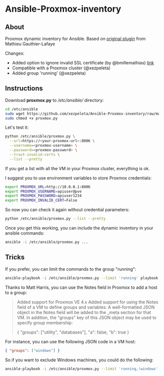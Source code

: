 # Ansible-Proxmox-inventory

## About

Proxmox dynamic inventory for Ansible. Based on [original plugin](https://raw.githubusercontent.com/ansible/ansible/devel/contrib/inventory/proxmox.py) from Mathieu Gauthier-Lafaye

Changes:
- Added option to ignore invalid SSL certificate (by @bmillemathias) [link](https://raw.githubusercontent.com/bmillemathias/ansible/1331d5fe2bd5e79be8a6221517a8fdd1e177baab/contrib/inventory/proxmox.py)
- Compatible with a Proxmox cluster (@xezpeleta)
- Added group 'running' (@xezpeleta)

## Instructions

Download **proxmox.py** to */etc/ansible/* directory:

```sh
cd /etc/ansible
sudo wget https://github.com/xezpeleta/Ansible-Proxmox-inventory/raw/master/proxmox.py
sudo chmod +x proxmox.py
```

Let's test it:

```sh
python /etc/ansible/proxmox.py \
  --url=https://<your-proxmox-url>:8006 \
  --username=<proxmox-username> \
  --password=<proxmox-password> \
  --trust-invalid-certs \
  --list --pretty
```

If you get a list with all the VM in your Proxmox cluster, everything is ok.

I suggest you to use environment variables to store Proxmox credentials:

```sh
export PROXMOX_URL=http://10.0.0.1:8006
export PROXMOX_USERNAME=apiuser@pve
export PROXMOX_PASSWORD=apiuser1234
export PROXMOX_INVALID_CERT=False
```

So now you can check it again without credential parameters:

```sh
python /etc/ansible/proxmox.py --list --pretty
```

Once you get this working, you can include the dynamic inventory in your ansible commands:

```sh
ansible -i /etc/ansible/proxmox.py ...
```

## Tricks

If you prefer, you can limit the commands to the group "running":

```sh
ansible-playbook -i /etc/ansible/proxmox.py --limit 'running' playbook.yml
```

Thanks to Matt Harris, you can use the Notes field in Proxmox to add a host to a group:

> Added support for Proxmox VE 4.x
> Added support for using the Notes field of a VM to define groups and variables:
> A well-formatted JSON object in the Notes field will be added to the _meta
> section for that VM.  In addition, the "groups" key of this JSON object may be
> used to specify group membership:
>
> { "groups": ["utility", "databases"], "a": false, "b": true }

For instance, you can use the following JSON code in a VM host:

```json
{ "groups": ["windows"] }
```

So if you want to exclude Windows machines, you could do the following:

```sh
ansible-playbook -i /etc/ansible/proxmox.py --limit 'running,!windows' playbook.yml
```
